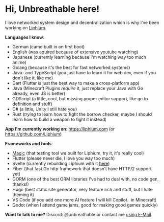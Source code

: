 # Hi, Unbreathable here!
I love networked system design and decentralization which is why I've been working on [Liphium](https://liphium.com).

**Languages I know**: 
- German (came built in on first boot)
- English (was aquired because of extensive youtube watching)
- Japanese (currently learning because I'm watching way too much anime)
- Golang (because it's the best for fast networked systems)
- Java- and TypeScript (you just have to learn it for web dev, even if you don't like it, like me)
- Dart (Flutter is just the best way to make a cross-platform app)
- Java (Minecraft Plugins *require* it, just replace your Java with Go already, even JS is better)
- GDScript (a little, cool, but missing proper editor support, like go to definition and stuff)
- C# (a little, Unity I still hate you)
- Rust (*trying* to learn how to fight the borrow checker, maybe I should learn how to build a weapon to fight it instead)

**App I'm currently working on**: https://liphium.com (or https://github.com/Liphium)

**Frameworks and tools**: 
- [Magic](https://github.com/Liphium/magic) (that testing tool we built for Liphium, try it, it's really cool)
- Flutter (please never die, I love you way too much)
- Svelte (currently rebuilding Liphium with it [here](https://github.com/Liphium/chat-rs))
- Fiber (that fast Go http framework that doesn't have HTTP/2 support yet)
- GORM (one of the best ORM libraries I've had to deal with, no code gen, thanks!)
- Hugo (best static site generator, very feature rich and stuff, but I hate theming it)
- VS Code (if you add one more AI feature I will kill Copilot.. in Minecraft)
- Godot (when I attend game jams, good for making good games quickly)

**Want to talk to me?** Discord: @unbreathable or contact me [using E-Mail](mailto:julian@liphium.dev).

